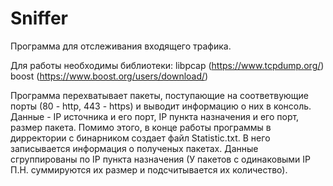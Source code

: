 # Sniffer

Программа для отслеживания входящего трафика.

Для работы необходимы библиотеки: 
      libpcap (https://www.tcpdump.org/)
      boost (https://www.boost.org/users/download/)
      
Программа перехватывает пакеты, поступающие на соответвующие порты (80 - http, 443 - https) и выводит информацию о них в консоль.
Данные - IP источника и его порт, IP пункта назначения и его порт, размер пакета.
Помимо этого, в конце работы программы в дирректории с бинарником создает файл Statistic.txt. В него записывается информация о полученых пакетах. Данные сгруппированы по IP пункта назначения (У пакетов с одинаковыми IP П.Н. суммируются их размер и подсчитывается их количество).
